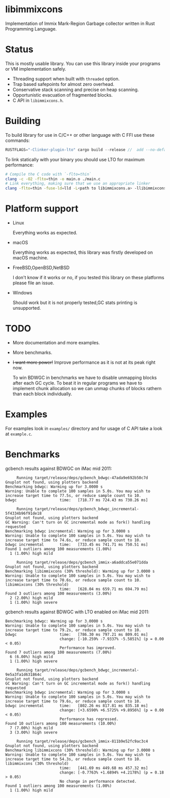 # libimmixcons

Implementation of Immix Mark-Region Garbage collector written in Rust Programming Language.

# Status

This is mostly usable library. You can use this library inside your programs or VM implementation safely.

- Threading support when built with `threaded` option.
- Trap based safepoints for almost zero overhead.
- Conservative stack scanning and precise on heap scanning.
- Opportunistic evacuation of fragmented blocks.
- C API in `libimmixcons.h`.

# Building

To build library for use in C/C++ or other language with C FFI use these commands:

```rust
RUSTFLAGS="-Clinker-plugin-lto" cargo build --release //  add --no-default-features to build single threaded GC
```

To link statically with your binary you should use LTO for maximum performance:

```bash
# Compile the C code with `-flto=thin`
clang -c -O2 -flto=thin -o main.o ./main.c
# Link everything, making sure that we use an appropriate linker
clang -flto=thin -fuse-ld=lld -L<path to libimmixcons.a> -llibimmixcons -o main -O2 ./cmain.o
```

# Platform support
- Linux

  
  Everything works as expected.
- macOS


  Everything works as expected, this library was firstly developed on macOS machine.


- FreeBSD,OpenBSD,NetBSD


  I don't know if it works or no, if you tested this library on these platforms please file an issue.

- Windows


  Should work but it is not properly tested,GC stats printing is unsupported.

# TODO

- More documentation and more examples.
- More benchmarks.
- ~~I want more power!~~ Improve performance as it is not at its peak right now.

  To win BDWGC in benchmarks we have to disable unmapping blocks after each GC cycle. To beat it in regular programs
  we have to implement chunk allocation so we can unmap chunks of blocks rathern than each block individually.

# Examples

For examples look in `examples/` directory and for usage of C API take a look at `example.c`.

# Benchmarks

gcbench results against BDWGC on iMac mid 2011:

```
     Running target/release/deps/gcbench_bdwgc-47ada9e692b50c7d
Gnuplot not found, using plotters backend
Benchmarking bdwgc: Warming up for 3.0000 s
Warning: Unable to complete 100 samples in 5.0s. You may wish to increase target time to 77.5s, or reduce sample count to 10.
bdwgc                   time:   [718.77 ms 724.43 ms 730.26 ms]

     Running target/release/deps/gcbench_bdwgc_incremental-5f4334b96f91de18
Gnuplot not found, using plotters backend
GC Warning: Can't turn on GC incremental mode as fork() handling requested
Benchmarking bdwgc incremental: Warming up for 3.0000 s
Warning: Unable to complete 100 samples in 5.0s. You may wish to increase target time to 74.6s, or reduce sample count to 10.
bdwgc incremental       time:   [733.45 ms 741.71 ms 750.51 ms]
Found 1 outliers among 100 measurements (1.00%)
  1 (1.00%) high mild

     Running target/release/deps/gcbench_immix-a6addca55e071dda
Gnuplot not found, using plotters backend
Benchmarking libimmixcons (30% threshold): Warming up for 3.0000 s
Warning: Unable to complete 100 samples in 5.0s. You may wish to increase target time to 70.6s, or reduce sample count to 10.
libimmixcons (30% threshold)
                        time:   [628.04 ms 659.71 ms 694.79 ms]
Found 3 outliers among 100 measurements (3.00%)
  2 (2.00%) high mild
  1 (1.00%) high severe
```

gcbench results against BDWGC with LTO enabled on iMac mid 2011:

```
Benchmarking bdwgc: Warming up for 3.0000 s
Warning: Unable to complete 100 samples in 5.0s. You may wish to increase target time to 79.2s, or reduce sample count to 10.
bdwgc                   time:   [786.30 ms 797.21 ms 809.01 ms]
                        change: [-10.259% -7.9337% -5.5851%] (p = 0.00 < 0.05)
                        Performance has improved.
Found 7 outliers among 100 measurements (7.00%)
  6 (6.00%) high mild
  1 (1.00%) high severe

     Running target/release/deps/gcbench_bdwgc_incremental-9e5a3fa1d631864c
Gnuplot not found, using plotters backend
GC Warning: Can't turn on GC incremental mode as fork() handling requested
Benchmarking bdwgc incremental: Warming up for 3.0000 s
Warning: Unable to complete 100 samples in 5.0s. You may wish to increase target time to 79.6s, or reduce sample count to 10.
bdwgc incremental       time:   [802.26 ms 817.81 ms 835.18 ms]
                        change: [+3.6590% +6.5725% +9.8956%] (p = 0.00 < 0.05)
                        Performance has regressed.
Found 10 outliers among 100 measurements (10.00%)
  7 (7.00%) high mild
  3 (3.00%) high severe

     Running target/release/deps/gcbench_immix-811b9e52fc9ac3c4
Gnuplot not found, using plotters backend
Benchmarking libimmixcons (30% threshold): Warming up for 3.0000 s
Warning: Unable to complete 100 samples in 5.0s. You may wish to increase target time to 54.3s, or reduce sample count to 10.
libimmixcons (30% threshold)
                        time:   [441.69 ms 449.68 ms 457.32 ms]
                        change: [-0.7763% +1.6894% +4.2178%] (p = 0.18 > 0.05)
                        No change in performance detected.
Found 1 outliers among 100 measurements (1.00%)
  1 (1.00%) high mild
```
